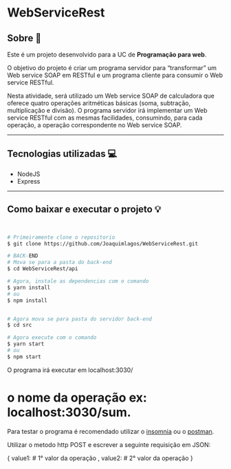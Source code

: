 # WebServiceRest

## Sobre 📰

Este é um projeto desenvolvido para a UC de **Programação para web**.

O objetivo do projeto é criar um programa servidor para “transformar” um Web service SOAP em
RESTful e um programa cliente para consumir o Web service RESTful.

Nesta atividade, será utilizado um Web service SOAP de calculadora que
oferece quatro operações aritméticas básicas (soma, subtração, multiplicação e divisão).
O programa servidor irá implementar um Web service RESTful com as mesmas
facilidades, consumindo, para cada operação, a operação correspondente no Web service
SOAP.

------

## Tecnologias utilizadas 💻

- NodeJS
- Express

------

## Como baixar e executar o projeto 💡

```bash


# Primeiramente clone o repositorio
$ git clone https://github.com/Joaquimlagos/WebServiceRest.git

# BACK-END
# Mova se para a pasta do back-end
$ cd WebServiceRest/api

# Agora, instale as dependencias com o comando
$ yarn install 
# ou
$ npm install


# Agora mova se para pasta do servidor back-end
$ cd src

# Agora execute com o comando 
$ yarn start 
# ou
$ npm start
```
 O programa irá executar em localhost:3030/ 
 # o nome da operação ex: localhost:3030/sum.

 Para testar o programa é recomendado utilizar o [insomnia](https://insomnia.rest/download) ou o [postman](https://www.postman.com).

 Utilizar o metodo http POST e escrever a seguinte requisição em JSON: 

 {
     value1: # 1° valor da operação ,
     value2: # 2° valor da operação
 }
